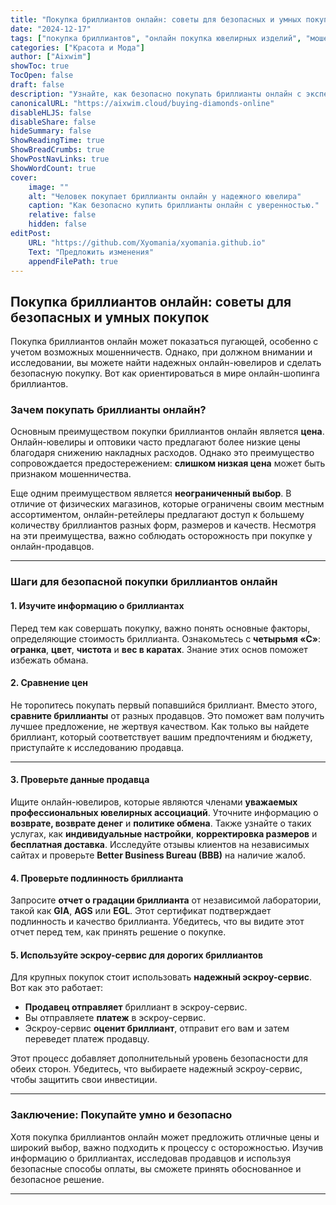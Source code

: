 ```yaml
---
title: "Покупка бриллиантов онлайн: советы для безопасных и умных покупок"
date: "2024-12-17"
tags: ["покупка бриллиантов", "онлайн покупка ювелирных изделий", "мошенничество с бриллиантами", "советы по покупке бриллиантов", "безопасность онлайн покупок"]
categories: ["Красота и Мода"]
author: ["Aixwim"]
showToc: true
TocOpen: false
draft: false
description: "Узнайте, как безопасно покупать бриллианты онлайн с экспертными советами по выявлению мошенничества, сравнению цен и обеспечению безопасности вашей покупки."
canonicalURL: "https://aixwim.cloud/buying-diamonds-online"
disableHLJS: false
disableShare: false
hideSummary: false
ShowReadingTime: true
ShowBreadCrumbs: true
ShowPostNavLinks: true
ShowWordCount: true
cover:
    image: ""
    alt: "Человек покупает бриллианты онлайн у надежного ювелира"
    caption: "Как безопасно купить бриллианты онлайн с уверенностью."
    relative: false
    hidden: false
editPost:
    URL: "https://github.com/Xyomania/xyomania.github.io"
    Text: "Предложить изменения"
    appendFilePath: true
---
```


## Покупка бриллиантов онлайн: советы для безопасных и умных покупок

Покупка бриллиантов онлайн может показаться пугающей, особенно с учетом возможных мошенничеств. Однако, при должном внимании и исследовании, вы можете найти надежных онлайн-ювелиров и сделать безопасную покупку. Вот как ориентироваться в мире онлайн-шопинга бриллиантов.

### **Зачем покупать бриллианты онлайн?**

Основным преимуществом покупки бриллиантов онлайн является **цена**. Онлайн-ювелиры и оптовики часто предлагают более низкие цены благодаря снижению накладных расходов. Однако это преимущество сопровождается предостережением: **слишком низкая цена** может быть признаком мошенничества.

Еще одним преимуществом является **неограниченный выбор**. В отличие от физических магазинов, которые ограничены своим местным ассортиментом, онлайн-ретейлеры предлагают доступ к большему количеству бриллиантов разных форм, размеров и качеств. Несмотря на эти преимущества, важно соблюдать осторожность при покупке у онлайн-продавцов.

---

### **Шаги для безопасной покупки бриллиантов онлайн**

#### 1. **Изучите информацию о бриллиантах**
Перед тем как совершать покупку, важно понять основные факторы, определяющие стоимость бриллианта. Ознакомьтесь с **четырьмя «C»**: **огранка**, **цвет**, **чистота** и **вес в каратах**. Знание этих основ поможет избежать обмана.

#### 2. **Сравнение цен**
Не торопитесь покупать первый попавшийся бриллиант. Вместо этого, **сравните бриллианты** от разных продавцов. Это поможет вам получить лучшее предложение, не жертвуя качеством. Как только вы найдете бриллиант, который соответствует вашим предпочтениям и бюджету, приступайте к исследованию продавца.

---

#### 3. **Проверьте данные продавца**
Ищите онлайн-ювелиров, которые являются членами **уважаемых профессиональных ювелирных ассоциаций**. Уточните информацию о **возврате, возврате денег** и **политике обмена**. Также узнайте о таких услугах, как **индивидуальные настройки**, **корректировка размеров** и **бесплатная доставка**. Исследуйте отзывы клиентов на независимых сайтах и проверьте **Better Business Bureau (BBB)** на наличие жалоб.

#### 4. **Проверьте подлинность бриллианта**
Запросите **отчет о градации бриллианта** от независимой лаборатории, такой как **GIA**, **AGS** или **EGL**. Этот сертификат подтверждает подлинность и качество бриллианта. Убедитесь, что вы видите этот отчет перед тем, как принять решение о покупке.

#### 5. **Используйте эскроу-сервис для дорогих бриллиантов**
Для крупных покупок стоит использовать **надежный эскроу-сервис**. Вот как это работает:
- **Продавец отправляет** бриллиант в эскроу-сервис.
- Вы отправляете **платеж** в эскроу-сервис.
- Эскроу-сервис **оценит бриллиант**, отправит его вам и затем переведет платеж продавцу.

Этот процесс добавляет дополнительный уровень безопасности для обеих сторон. Убедитесь, что выбираете надежный эскроу-сервис, чтобы защитить свои инвестиции.

---

### **Заключение: Покупайте умно и безопасно**

Хотя покупка бриллиантов онлайн может предложить отличные цены и широкий выбор, важно подходить к процессу с осторожностью. Изучив информацию о бриллиантах, исследовав продавцов и используя безопасные способы оплаты, вы сможете принять обоснованное и безопасное решение.

---
